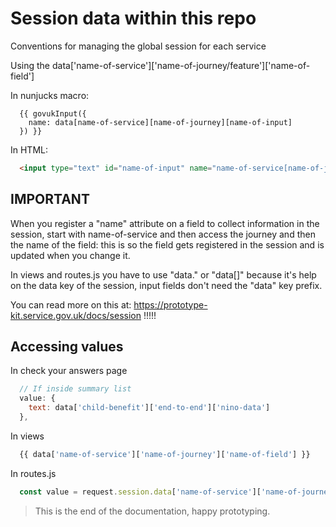 # Session data within this repo

Conventions for managing the global session for each service

Using the data['name-of-service']['name-of-journey/feature']['name-of-field']

In nunjucks macro:

```
  {{ govukInput({
    name: data[name-of-service][name-of-journey][name-of-input]
  }) }}
```

In HTML:

```html
  <input type="text" id="name-of-input" name="name-of-service[name-of-journey][name-of-input]">
```

## IMPORTANT

When you register a "name" attribute on a field to collect information in the session, start with name-of-service and then access the journey and then the name of the field: this is so the field gets registered in the session and is updated when you change it.

In views and routes.js you have to use "data." or "data[]" because it's help on the data key of the session, input fields don't need the "data" key prefix.

You can read more on this at: https://prototype-kit.service.gov.uk/docs/session
!!!!!

## Accessing values

In check your answers page

```javascript
  // If inside summary list
  value: {
    text: data['child-benefit']['end-to-end']['nino-data']
  },
```

In views

```javascript
  {{ data['name-of-service']['name-of-journey']['name-of-field'] }}
```

In routes.js

```javascript
  const value = request.session.data['name-of-service']['name-of-journey']['name-of-field']
```

> This is the end of the documentation, happy prototyping.